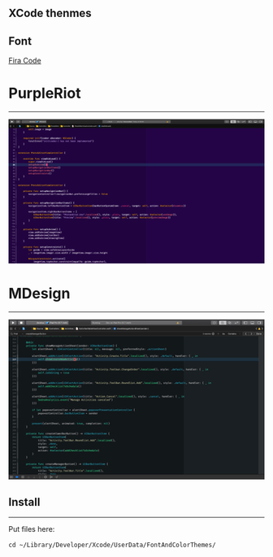 XCode thenmes
----------------

## Font
[Fira Code](https://github.com/tonsky/FiraCode)


# PurpleRiot
----------------
<p align="center">
  <img src="https://github.com/Konrad77/xcode1x-themes/blob/master/screenshots/purpleriot.png" alt="Icon"/>
</p>


# MDesign
----------------
<p align="center">
  <img src="https://github.com/Konrad77/xcode1x-themes/blob/master/screenshots/mdesign.png" alt="Icon"/>
</p>

## Install
----------------
Put files here:


```
cd ~/Library/Developer/Xcode/UserData/FontAndColorThemes/
```

